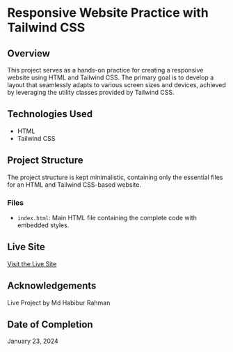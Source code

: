 # Responsive Website Practice with Tailwind CSS

## Overview
This project serves as a hands-on practice for creating a responsive website using HTML and Tailwind CSS. The primary goal is to develop a layout that seamlessly adapts to various screen sizes and devices, achieved by leveraging the utility classes provided by Tailwind CSS.

## Technologies Used
- HTML
- Tailwind CSS

## Project Structure
The project structure is kept minimalistic, containing only the essential files for an HTML and Tailwind CSS-based website.

### Files
- `index.html`: Main HTML file containing the complete code with embedded styles.

## Live Site
[Visit the Live Site](https://hrhabib07.github.io/penguin-fashion-tailwind/)

## Acknowledgements
Live Project by Md Habibur Rahman

## Date of Completion
January 23, 2024
